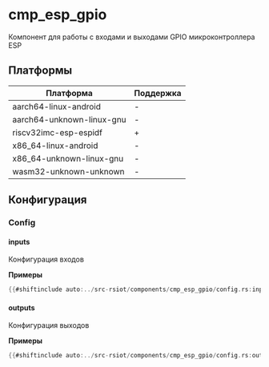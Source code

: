 # cmp_esp_gpio

Компонент для работы с входами и выходами GPIO микроконтроллера ESP

## Платформы

| Платформа                 | Поддержка |
| ------------------------- | --------- |
| aarch64-linux-android     | -         |
| aarch64-unknown-linux-gnu | -         |
| riscv32imc-esp-espidf     | +         |
| x86_64-linux-android      | -         |
| x86_64-unknown-linux-gnu  | -         |
| wasm32-unknown-unknown    | -         |

## Конфигурация

### Config

#### inputs

Конфигурация входов

**Примеры**

```rust
{{#shiftinclude auto:../src-rsiot/components/cmp_esp_gpio/config.rs:inputs }}
```

#### outputs

Конфигурация выходов

**Примеры**

```rust
{{#shiftinclude auto:../src-rsiot/components/cmp_esp_gpio/config.rs:outputs }}
```
